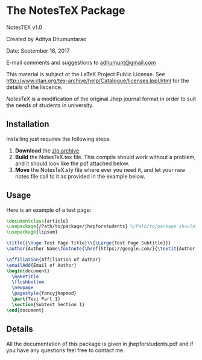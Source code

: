 # The NotesTeX Package
NotesTEX v1.0

Created by Aditya Dhumuntarao

Date: September 18, 2017

E-mail comments and suggestions to adhumunt@gmail.com

This material is subject ot the LaTeX Project Public License. See http://www.ctan.org/tex-archive/help/Catalogue/licenses.lppl.html for the details of the liscence.

_NotesTeX_ is a modification of the original Jhep journal format in order to suit the needs of students in university. 

## Installation
Installing just requires the following steps:

1. **Download** the [zip archive](https://github.com/Adhumunt/NotesTeX/XXX)
2. **Build** the NotesTeX.tex file. This compile should work without a problem, and it should look like the pdf attached below.
3. **Move** the NotesTeX.sty file where ever you need it, and let your new notes file call to it as provided in the example below.

## Usage
Here is an example of a test page:

```latex
\documentclass{article}
\usepackage{/Path/to/package/jhepforstudents} %/Path/to/package should be replaced with package location
\usepackage{lipsum}

\title{{\Huge Test Page Title}\\{\Large{Test Page Subtitle}}}
\author{Author Name\footnote{\href{https://google.com/}{\textit{Author Website}}}}

\affiliation{Affiliation of Author}
\emailAdd{Email of Author}
\begin{document}
  \maketitle
  \flushbottom
  \newpage
  \pagestyle{fancyjhepmod}
  \part{Test Part 1}
  \section{Subtest Section 1}
\end{document}
```

## Details
All the documentation of this package is given in jhepforstudents.pdf and if you have any questions feel free to contact me.
